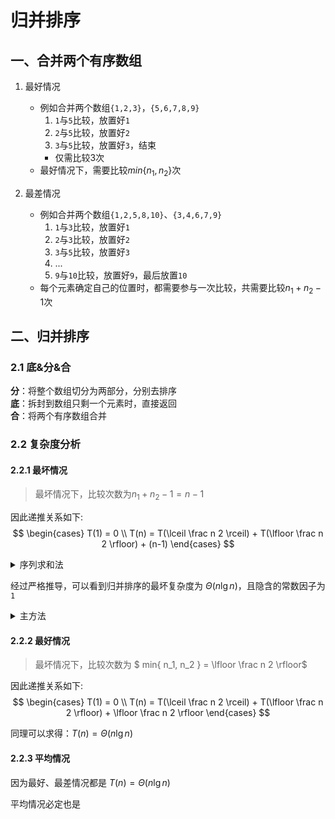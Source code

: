 # 归并排序

## 一、合并两个有序数组
1. 最好情况
    - 例如合并两个数组`{1,2,3}`，`{5,6,7,8,9}`
        1. `1`与`5`比较，放置好`1`
        2. `2`与`5`比较，放置好`2`
        3. `3`与`5`比较，放置好`3`，结束
        - 仅需比较3次
    - 最好情况下，需要比较$min\{n_1, n_2\}$次

2. 最差情况
    - 例如合并两个数组`{1,2,5,8,10}`、`{3,4,6,7,9}`
        1. `1`与`3`比较，放置好`1`
        2. `2`与`3`比较，放置好`2`
        3. `3`与`5`比较，放置好`3`
        4. ...
        5. `9`与`10`比较，放置好`9`，最后放置`10`
    - 每个元素确定自己的位置时，都需要参与一次比较，共需要比较$n_1 + n_2 -1$次

## 二、归并排序

### 2.1 底&分&合

**分**：将整个数组切分为两部分，分别去排序  
**底**：拆封到数组只剩一个元素时，直接返回  
**合**：将两个有序数组合并

### 2.2 复杂度分析

#### 2.2.1 最坏情况

> 最坏情况下，比较次数为$n_1 + n_2 -1 = n-1$

因此递推关系如下:
$$
\begin{cases}
T(1) = 0 \\
T(n) = T(\lceil \frac n 2 \rceil) + T(\lfloor \frac n 2 \rfloor) + (n-1)
\end{cases}
$$

<details>
<summary>序列求和法</summary>

不妨令$n=2^k \Rightarrow \lceil \frac n 2 \rceil = \lfloor \frac n 2 \rfloor = \frac n 2 = 2^{k-1}$

$$
\begin{aligned}
T(n) &= 2T(2^{k-1}) + 2^k -1 \\
&= 2 \left[ 2T(2^{k-2}) + 2^{k-1} -1 \right] + 2^k -1 \\
&= 2^2 T(2^{k-2}) + (2^k-2) + (2^k-1) \\
&= ... \\
&= 2^k T(2^0) + (2^k-2^{k-1}) + ... + (2^k-2) + (2^k-1) \\
&= k2^k - (2^{k-1} + ... + 2 + 1) \\
&= k2^k - (2^k - 1) \\
&= n \lg n - (n - 1)
\end{aligned}
$$

</details>

经过严格推导，可以看到归并排序的最坏复杂度为 $\Theta(n \lg n)$，且隐含的常数因子为`1`

<details>
<summary>主方法</summary>

可简单认为递推关系为：$T(n) = 2T(\frac n 2) + (n-1)$  
利用**规则2**，得出：$T(n) = \Theta(n \lg n)$

> 不过这里看不出隐含的常数因子

</details>

#### 2.2.2 最好情况

> 最坏情况下，比较次数为 $ min\{ n_1, n_2 \} = \lfloor \frac n 2 \rfloor$

因此递推关系如下:
$$
\begin{cases}
T(1) = 0 \\
T(n) = T(\lceil \frac n 2 \rceil) + T(\lfloor \frac n 2 \rfloor) + \lfloor \frac n 2 \rfloor
\end{cases}
$$

同理可以求得：$T(n) = \Theta(n \lg n)$

#### 2.2.3 平均情况

因为最好、最差情况都是 $T(n) = \Theta(n \lg n)$

平均情况必定也是